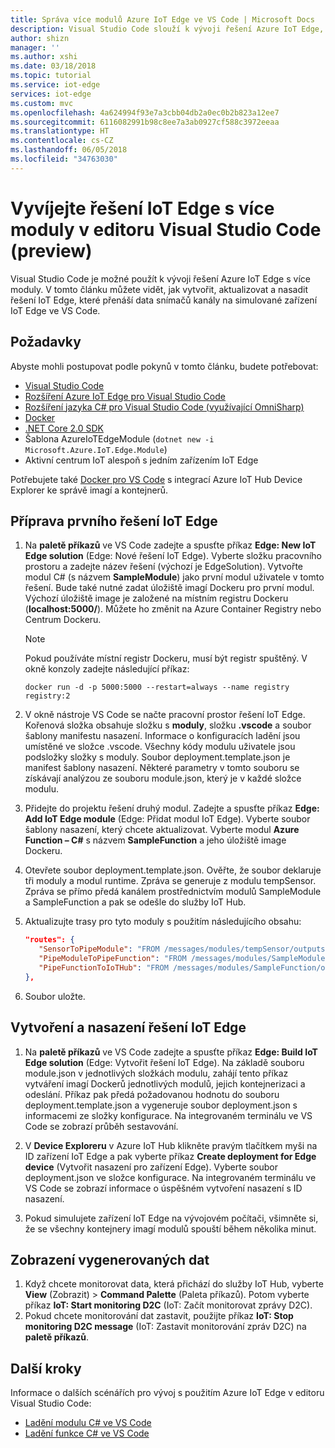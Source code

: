 ```yaml
---
title: Správa více modulů Azure IoT Edge ve VS Code | Microsoft Docs
description: Visual Studio Code slouží k vývoji řešení Azure IoT Edge, která používají více modulů.
author: shizn
manager: ''
ms.author: xshi
ms.date: 03/18/2018
ms.topic: tutorial
ms.service: iot-edge
services: iot-edge
ms.custom: mvc
ms.openlocfilehash: 4a624994f93e7a3cbb04db2a0ec0b2b823a12ee7
ms.sourcegitcommit: 6116082991b98c8ee7a3ab0927cf588c3972eeaa
ms.translationtype: HT
ms.contentlocale: cs-CZ
ms.lasthandoff: 06/05/2018
ms.locfileid: "34763030"
---
```

# <a name="develop-an-iot-edge-solution-with-multiple-modules-in-visual-studio-code-preview"></a>Vyvíjejte řešení IoT Edge s více moduly v editoru Visual Studio Code (preview)

Visual Studio Code je možné použít k vývoji řešení Azure IoT Edge s více moduly. V tomto článku můžete vidět, jak vytvořit, aktualizovat a nasadit řešení IoT Edge, které přenáší data snímačů kanály na simulované zařízení IoT Edge ve VS Code. 

## <a name="prerequisites"></a>Požadavky

Abyste mohli postupovat podle pokynů v tomto článku, budete potřebovat:

- [Visual Studio Code](https://code.visualstudio.com/)
- [Rozšíření Azure IoT Edge pro Visual Studio Code](https://marketplace.visualstudio.com/items?itemName=vsciot-vscode.azure-iot-edge)
- [Rozšíření jazyka C# pro Visual Studio Code (využívající OmniSharp)](https://marketplace.visualstudio.com/items?itemName=ms-vscode.csharp)
- [Docker](https://docs.docker.com/engine/installation/)
- [.NET Core 2.0 SDK](https://www.microsoft.com/net/core#windowscmd)
- Šablona AzureIoTEdgeModule (`dotnet new -i Microsoft.Azure.IoT.Edge.Module`)
- Aktivní centrum IoT alespoň s jedním zařízením IoT Edge

Potřebujete také [Docker pro VS Code](https://marketplace.visualstudio.com/items?itemName=PeterJausovec.vscode-docker) s integrací Azure IoT Hub Device Explorer ke správě imagí a kontejnerů.

## <a name="prepare-your-first-iot-edge-solution"></a>Příprava prvního řešení IoT Edge

1. Na **paletě příkazů** ve VS Code zadejte a spusťte příkaz **Edge: New IoT Edge solution** (Edge: Nové řešení IoT Edge). Vyberte složku pracovního prostoru a zadejte název řešení (výchozí je EdgeSolution). Vytvořte modul C# (s názvem **SampleModule**) jako první modul uživatele v tomto řešení. Bude také nutné zadat úložiště imagí Dockeru pro první modul. Výchozí úložiště image je založené na místním registru Dockeru (**localhost:5000/<first module name>**). Můžete ho změnit na Azure Container Registry nebo Centrum Dockeru.

   > [!NOTE]
   > Pokud používáte místní registr Dockeru, musí být registr spuštěný. V okně konzoly zadejte následující příkaz:
   > 
   > `docker run -d -p 5000:5000 --restart=always --name registry registry:2`

2. V okně nástroje VS Code se načte pracovní prostor řešení IoT Edge. Kořenová složka obsahuje složku s **moduly**, složku **.vscode** a soubor šablony manifestu nasazení. Informace o konfiguracích ladění jsou umístěné ve složce .vscode. Všechny kódy modulu uživatele jsou podsložky složky s moduly. Soubor deployment.template.json je manifest šablony nasazení. Některé parametry v tomto souboru se získávají analýzou ze souboru module.json, který je v každé složce modulu.

3. Přidejte do projektu řešení druhý modul. Zadejte a spusťte příkaz **Edge: Add IoT Edge module** (Edge: Přidat modul IoT Edge). Vyberte soubor šablony nasazení, který chcete aktualizovat. Vyberte modul **Azure Function – C#** s názvem **SampleFunction** a jeho úložiště image Dockeru.

4. Otevřete soubor deployment.template.json. Ověřte, že soubor deklaruje tři moduly a modul runtime. Zpráva se generuje z modulu tempSensor. Zpráva se přímo předá kanálem prostřednictvím modulů SampleModule a SampleFunction a pak se odešle do služby IoT Hub. 

5. Aktualizujte trasy pro tyto moduly s použitím následujícího obsahu:

   ```json
   "routes": {
      "SensorToPipeModule": "FROM /messages/modules/tempSensor/outputs/temperatureOutput INTO BrokeredEndpoint(\"/modules/SampleModule/inputs/input1\")",
      "PipeModuleToPipeFunction": "FROM /messages/modules/SampleModule/outputs/output1 INTO BrokeredEndpoint(\"/modules/SampleFunction/inputs/input1\")",
      "PipeFunctionToIoTHub": "FROM /messages/modules/SampleFunction/outputs/output1 INTO $upstream"
   },
   ```

6. Soubor uložte.

## <a name="build-and-deploy-your-iot-edge-solution"></a>Vytvoření a nasazení řešení IoT Edge

1. Na **paletě příkazů** ve VS Code zadejte a spusťte příkaz **Edge: Build IoT Edge solution** (Edge: Vytvořit řešení IoT Edge). Na základě souboru module.json v jednotlivých složkách modulu, zahájí tento příkaz vytváření imagí Dockerů jednotlivých modulů, jejich kontejnerizaci a odeslání. Příkaz pak předá požadovanou hodnotu do souboru deployment.template.json a vygeneruje soubor deployment.json s informacemi ze složky konfigurace. Na integrovaném terminálu ve VS Code se zobrazí průběh sestavování.

2. V **Device Exploreru** v Azure IoT Hub klikněte pravým tlačítkem myši na ID zařízení IoT Edge a pak vyberte příkaz **Create deployment for Edge device** (Vytvořit nasazení pro zařízení Edge). Vyberte soubor deployment.json ve složce konfigurace. Na integrovaném terminálu ve VS Code se zobrazí informace o úspěšném vytvoření nasazení s ID nasazení.

3. Pokud simulujete zařízení IoT Edge na vývojovém počítači, všimněte si, že se všechny kontejnery imagí modulů spouští během několika minut.

## <a name="view-the-generated-data"></a>Zobrazení vygenerovaných dat

1. Když chcete monitorovat data, která přichází do služby IoT Hub, vyberte **View** (Zobrazit)  >  **Command Palette** (Paleta příkazů). Potom vyberte příkaz **IoT: Start monitoring D2C** (IoT: Začít monitorovat zprávy D2C). 
2. Pokud chcete monitorování dat zastavit, použijte příkaz **IoT: Stop monitoring D2C message** (IoT: Zastavit monitorování zpráv D2C) na **paletě příkazů**. 

## <a name="next-steps"></a>Další kroky

Informace o dalších scénářích pro vývoj s použitím Azure IoT Edge v editoru Visual Studio Code:

* [Ladění modulu C# ve VS Code](how-to-vscode-debug-csharp-module.md)
* [Ladění funkce C# ve VS Code](how-to-vscode-debug-azure-function.md)
